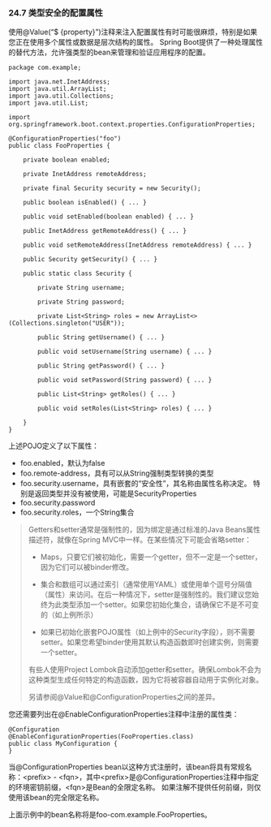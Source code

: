 ### 24.7 类型安全的配置属性

使用@Value\(“$ {property}”\)注释来注入配置属性有时可能很麻烦，特别是如果您正在使用多个属性或数据是层次结构的属性。 Spring Boot提供了一种处理属性的替代方法，允许强类型的bean来管理和验证应用程序的配置。

```
package com.example;

import java.net.InetAddress;
import java.util.ArrayList;
import java.util.Collections;
import java.util.List;

import org.springframework.boot.context.properties.ConfigurationProperties;

@ConfigurationProperties("foo")
public class FooProperties {

    private boolean enabled;

    private InetAddress remoteAddress;

    private final Security security = new Security();

    public boolean isEnabled() { ... }

    public void setEnabled(boolean enabled) { ... }

    public InetAddress getRemoteAddress() { ... }

    public void setRemoteAddress(InetAddress remoteAddress) { ... }

    public Security getSecurity() { ... }

    public static class Security {

        private String username;

        private String password;

        private List<String> roles = new ArrayList<>(Collections.singleton("USER"));

        public String getUsername() { ... }

        public void setUsername(String username) { ... }

        public String getPassword() { ... }

        public void setPassword(String password) { ... }

        public List<String> getRoles() { ... }

        public void setRoles(List<String> roles) { ... }

    }
}
```

上述POJO定义了以下属性：

* foo.enabled，默认为false
* foo.remote-address，具有可以从String强制类型转换的类型
* foo.security.username，具有嵌套的“安全性”，其名称由属性名称决定。 特别是返回类型并没有被使用，可能是SecurityProperties
* foo.security.password
* foo.security.roles，一个String集合

> Getters和setter通常是强制性的，因为绑定是通过标准的Java Beans属性描述符，就像在Spring MVC中一样。在某些情况下可能会省略setter：
>
> * Maps，只要它们被初始化，需要一个getter，但不一定是一个setter，因为它们可以被binder修改。
>
> * 集合和数组可以通过索引（通常使用YAML）或使用单个逗号分隔值（属性）来访问。在后一种情况下，setter是强制性的。我们建议您始终为此类型添加一个setter。如果您初始化集合，请确保它不是不可变的（如上例所示）
>
> * 如果已初始化嵌套POJO属性（如上例中的Security字段），则不需要setter。如果您希望binder使用其默认构造函数即时创建实例，则需要一个setter。
>
> 有些人使用Project Lombok自动添加getter和setter。确保Lombok不会为这种类型生成任何特定的构造函数，因为它将被容器自动用于实例化对象。
>
> 另请参阅@Value和@ConfigurationProperties之间的差异。

您还需要列出在@EnableConfigurationProperties注释中注册的属性类：

```
@Configuration
@EnableConfigurationProperties(FooProperties.class)
public class MyConfiguration {
}
```

当@ConfigurationProperties bean以这种方式注册时，该bean将具有常规名称：&lt;prefix&gt; - &lt;fqn&gt;，其中&lt;prefix&gt;是@ConfigurationProperties注释中指定的环境密钥前缀，&lt;fqn&gt;是Bean的全限定名称。 如果注解不提供任何前缀，则仅使用该bean的完全限定名称。

上面示例中的bean名称将是foo-com.example.FooProperties。

